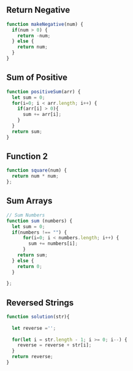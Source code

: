 ## Return Negative

```js
function makeNegative(num) {
  if(num > 0) {
    return -num;
  } else {
    return num;
  }
}
```

## Sum of Positive

```js
function positiveSum(arr) {
  let sum = 0;
  for(i=0; i < arr.length; i++) {
    if(arr[i] > 0){
      sum += arr[i];
    }
  }
  return sum;
}

```

## Function 2

```js
function square(num) {
  return num * num;
};

```

## Sum Arrays

```js
// Sum Numbers
function sum (numbers) {
  let sum = 0;
  if(numbers !== "") {
      for(i=0; i < numbers.length; i++) {
        sum += numbers[i];
      }
    return sum;
  } else {
    return 0;
  }  
    
};
```

## Reversed Strings

```js
function solution(str){
  
  let reverse ='';
  
  for(let i = str.length - 1; i >= 0; i--) {
    reverse = reverse + str[i];
  }
  return reverse;
}

```
